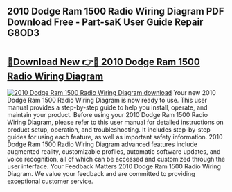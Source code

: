 ## 2010 Dodge Ram 1500 Radio Wiring Diagram PDF Download Free - Part-saK User Guide Repair G8OD3

# <h2><a href="http://dfsz7a.blite.top/?on=2010+Dodge+Ram+1500+Radio+Wiring+Diagram">🔗Download New 👉🔴 2010 Dodge Ram 1500 Radio Wiring Diagram</a></h2>

[![2010 Dodge Ram 1500 Radio Wiring Diagram download](https://i.imgur.com/lujVjoI.png)](http://dfsz7a.blite.top/?on=2010+Dodge+Ram+1500+Radio+Wiring+Diagram)
Your new 2010 Dodge Ram 1500 Radio Wiring Diagram is now ready to use. This user manual provides a step-by-step guide to help you install, operate, and maintain your product. Before using your 2010 Dodge Ram 1500 Radio Wiring Diagram, please refer to this user manual for detailed instructions on product setup, operation, and troubleshooting. It includes step-by-step guides for using each feature, as well as important safety information. 2010 Dodge Ram 1500 Radio Wiring Diagram advanced features include augmented reality, customizable profiles, automatic software updates, and voice recognition, all of which can be accessed and customized through the user interface. Your Feedback Matters 2010 Dodge Ram 1500 Radio Wiring Diagram. We value your feedback and are committed to providing exceptional customer service.
